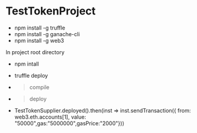# TestTokenProject

* npm install -g truffle
* npm install -g ganache-cli
* npm install -g web3

In project root directory
* npm intall
* truffle deploy
*  >compile
*  >deploy

* TestTokenSupplier.deployed().then(inst => inst.sendTransaction({ from: web3.eth.accounts[1], value: "50000",gas:"5000000",gasPrice:"2000"}))